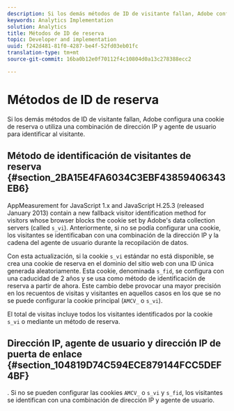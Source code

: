 ```yaml
---
description: Si los demás métodos de ID de visitante fallan, Adobe configura una cookie de reserva o utiliza una combinación de dirección IP y agente de usuario para identificar al visitante.
keywords: Analytics Implementation
solution: Analytics
title: Métodos de ID de reserva
topic: Developer and implementation
uuid: f242d481-81f0-4287-be4f-52fd03eb01fc
translation-type: tm+mt
source-git-commit: 16ba0b12e0f70112f4c10804d0a13c278388ecc2

---
```



# Métodos de ID de reserva

Si los demás métodos de ID de visitante fallan, Adobe configura una cookie de reserva o utiliza una combinación de dirección IP y agente de usuario para identificar al visitante.

## Método de identificación de visitantes de reserva {#section_2BA15E4FA6034C3EBF43859406343EB6}

AppMeasurement for JavaScript 1.x and JavaScript H.25.3 (released January 2013) contain a new fallback visitor identification method for visitors whose browser blocks the cookie set by Adobe's data collection servers (called `s_vi`). Anteriormente, si no se podía configurar una cookie, los visitantes se identificaban con una combinación de la dirección IP y la cadena del agente de usuario durante la recopilación de datos.

Con esta actualización, si la cookie `s_vi` estándar no está disponible, se crea una cookie de reserva en el dominio del sitio web con una ID única generada aleatoriamente. Esta cookie, denominada `s_fid`, se configura con una caducidad de 2 años y se usa como método de identificación de reserva a partir de ahora. Este cambio debe provocar una mayor precisión en los recuentos de visitas y visitantes en aquellos casos en los que se no se puede configurar la cookie principal (`AMCV_` o `s_vi`).

El total de visitas incluye todos los visitantes identificados por la cookie `s_vi` o mediante un método de reserva.

## Dirección IP, agente de usuario y dirección IP de puerta de enlace {#section_104819D74C594ECE879144FCC5DEF4BF}

. Si no se pueden configurar las cookies `AMCV_` o `s_vi` y `s_fid`, los visitantes se identifican con una combinación de dirección IP y agente de usuario.
